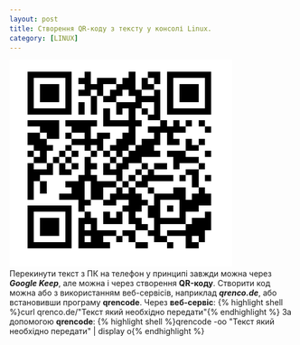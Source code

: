 ```yaml
---
layout: post
title: Створення QR-коду з тексту у консолі Linux.
category: [LINUX]
---
```

![qr logo](/media/qr.png?style=head)  
Перекинути текст з ПК на телефон у принципі завжди можна через ***Google Keep***, але можна і через створення **QR-коду**.<!--more--> Створити код можна або з використанням веб-сервісів, наприклад ***qrenco.de***, або встановивши програму **qrencode**.
Через **веб-сервіс**:
    {% highlight shell %}curl qrenco.de/"Текст який необхідно передати"{% endhighlight %}
За допомогою **qrencode**:
    {% highlight shell %}qrencode -oo "Текст який необхідно передати" | display o{% endhighlight %}
